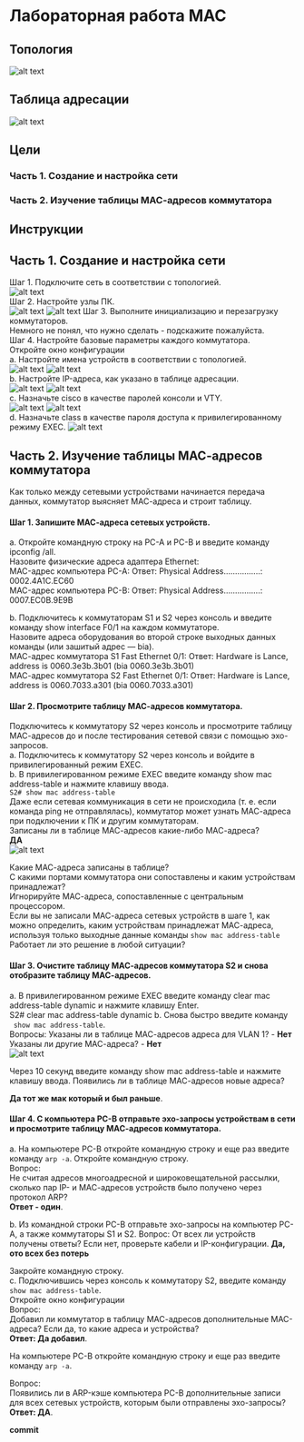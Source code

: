 # Лабораторная работа MAC
## Топология
![alt text](image-2.png)
 
 ## Таблица адресации
![alt text](image-4.png)
## Цели
### Часть 1. Создание и настройка сети
### Часть 2. Изучение таблицы МАС-адресов коммутатора

## Инструкции
## Часть 1. Создание и настройка сети  
Шаг 1. Подключите сеть в соответствии с топологией.  
 ![alt text](<скрин топологии.png>)   
Шаг 2. Настройте узлы ПК.   
![alt text](<Настройки PC-A.png>)
![alt text](<Настройки PC-B.png>)
Шаг 3. Выполните инициализацию и перезагрузку   коммутаторов.   
Немного не понял, что нужно сделать - подскажите пожалуйста.   
Шаг 4. Настройте базовые параметры каждого коммутатора.  
Откройте окно конфигурации      
a.	Настройте имена устройств в соответствии с топологией.  
![alt text](<hostname S1.png>)
![alt text](<hostname S2.png>)   
b.	Настройте IP-адреса, как указано в таблице адресации.   
![alt text](<настройка IP на S1.png>)
![alt text](<настройка IP на S2.png>)   
c.	Назначьте cisco в качестве паролей консоли и VTY.   
![alt text](<Настройка пароль VTY S1.png>)
![alt text](<Настройка пароль VTY S2.png>)   
d.	Назначьте class в качестве пароля доступа к привилегированному режиму EXEC.
![alt text](<Настройка пароля пр.режима S1.png>)

## Часть 2. Изучение таблицы МАС-адресов коммутатора
Как только между сетевыми устройствами начинается передача данных, коммутатор выясняет МАС-адреса и строит таблицу.

#### Шаг 1. Запишите МАС-адреса сетевых устройств.	    

a.	Откройте командную строку на PC-A и PC-B и введите команду ipconfig /all.   
Назовите физические адреса адаптера Ethernet:   
MAC-адрес компьютера PC-A:     Ответ:   Physical Address................: 0002.4A1C.EC60     
MAC-адрес компьютера PC-B:     Ответ: Physical Address................: 0007.EC0B.9E9B  

b.	Подключитесь к коммутаторам S1 и S2 через консоль и введите команду show interface F0/1 на каждом коммутаторе.   
Назовите адреса оборудования во второй строке выходных данных команды (или зашитый адрес — bia).    
МАС-адрес коммутатора S1 Fast Ethernet 0/1:   Ответ: Hardware is Lance, address is 0060.3e3b.3b01 (bia 0060.3e3b.3b01)    
МАС-адрес коммутатора S2 Fast Ethernet 0/1:   Ответ: Hardware is Lance, address is 0060.7033.a301 (bia 0060.7033.a301)

#### Шаг 2. Просмотрите таблицу МАС-адресов коммутатора.

Подключитесь к коммутатору S2 через консоль и просмотрите таблицу МАС-адресов до и после тестирования сетевой связи с помощью эхо-запросов.   
a.	Подключитесь к коммутатору S2 через консоль и войдите в привилегированный режим EXEC.   
b.	В привилегированном режиме EXEC введите команду show mac address-table и нажмите клавишу ввода.  
```S2# show mac address-table```   
Даже если сетевая коммуникация в сети не происходила (т. е. если команда ping не отправлялась), коммутатор может узнать МАС-адреса при подключении к ПК и другим коммутаторам.   
Записаны ли в таблице МАС-адресов какие-либо МАС-адреса?   
**ДА**  
![alt text](image.png)

Какие МАС-адреса записаны в таблице?   
 С какими портами коммутатора они сопоставлены и каким устройствам принадлежат?   
Игнорируйте МАС-адреса, сопоставленные с центральным процессором.   
Если вы не записали МАС-адреса сетевых устройств в шаге 1, как можно определить, каким устройствам принадлежат МАС-адреса, используя только выходные данные команды ```show mac address-table   ```
Работает ли это решение в любой ситуации?

#### Шаг 3. Очистите таблицу МАС-адресов коммутатора S2 и снова отобразите таблицу МАС-адресов.   
a.	В привилегированном режиме EXEC введите команду clear mac address-table dynamic и нажмите клавишу Enter.   
S2# clear mac address-table dynamic
b.	Снова быстро введите команду   
 ``` show mac address-table```.   
Вопросы:
Указаны ли в таблице МАС-адресов адреса для VLAN 1? - **Нет**      
Указаны ли другие МАС-адреса? - **Нет**   
![alt text](image-1.png)

Через 10 секунд введите команду show mac address-table и нажмите клавишу ввода. Появились ли в таблице МАС-адресов новые адреса?

**Да тот же мак который и был раньше**.

#### Шаг 4. С компьютера PC-B отправьте эхо-запросы устройствам в сети и просмотрите таблицу МАС-адресов коммутатора.   
a.	На компьютере PC-B откройте командную строку и еще раз введите команду    ```arp -a```.
Откройте командную строку.   
Вопрос:   
Не считая адресов многоадресной и широковещательной рассылки, сколько пар IP- и МАС-адресов устройств было получено через протокол ARP?    
**Ответ - один**.

 
b.	Из командной строки PC-B отправьте эхо-запросы на компьютер PC-A, а также коммутаторы S1 и S2.
Вопрос:
От всех ли устройств получены ответы? Если нет, проверьте кабели и IP-конфигурации.
**Да, ото всех без потерь**

Закройте командную строку.  
c.	Подключившись через консоль к коммутатору S2, введите команду ```show mac address-table```.   
Откройте окно конфигурации   
Вопрос:  
Добавил ли коммутатор в таблицу МАС-адресов дополнительные МАС-адреса? Если да, то какие адреса и устройства?  
**Ответ: Да добавил**.
 
На компьютере PC-B откройте командную строку и еще раз введите команду ```arp -a```.

Вопрос:   
Появились ли в ARP-кэше компьютера PC-B дополнительные записи для всех сетевых устройств, которым были отправлены эхо-запросы?   
**Ответ:  ДА**.

**сommit**
 



